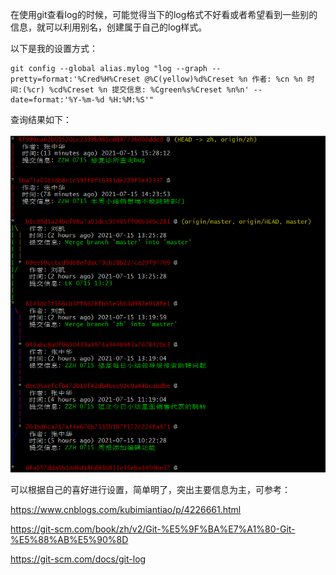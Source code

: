 在使用git查看log的时候，可能觉得当下的log格式不好看或者希望看到一些别的信息，就可以利用别名，创建属于自己的log样式。

以下是我的设置方式：
```
git config --global alias.mylog "log --graph --pretty=format:'%Cred%H%Creset @%C(yellow)%d%Creset %n 作者: %cn %n 时间:(%cr) %cd%Creset %n 提交信息: %Cgreen%s%Creset %n%n' --date=format:'%Y-%m-%d %H:%M:%S'"
```
查询结果如下：

![](./asset/gitlog.png)

可以根据自己的喜好进行设置，简单明了，突出主要信息为主，可参考：

https://www.cnblogs.com/kubimiantiao/p/4226661.html

https://git-scm.com/book/zh/v2/Git-%E5%9F%BA%E7%A1%80-Git-%E5%88%AB%E5%90%8D

https://git-scm.com/docs/git-log
